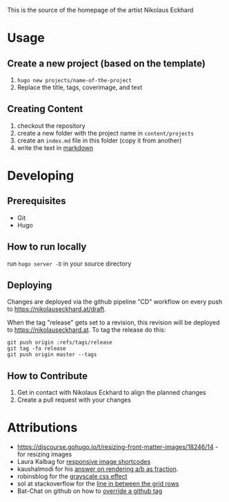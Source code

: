 This is the source of the homepage of the artist Nikolaus Eckhard

# Usage

## Create a new project (based on the template)

1. `hugo new projects/name-of-the-project`
2. Replace the title, tags, coverimage, and text

## Creating Content

1. checkout the repository
2. create a new folder with the project name in `content/projects`
3. create an `index.md` file in this folder (copy it from another)
4. write the text in [markdown](https://www.markdownguide.org/basic-syntax)


# Developing

## Prerequisites

* Git
* Hugo


## How to run locally

run `hugo server -D` in your source directory

## Deploying

Changes are deployed via the github pipeline "CD" workflow on every push to https://nikolauseckhard.at/draft.

When the tag "release" gets set to a revision, this revision will be deployed to https://nikolauseckhard.at. To tag the release do this:

```
git push origin :refs/tags/release
git tag -fa release
git push origin master --tags
```


## How to Contribute

1. Get in contact with Nikolaus Eckhard to align the planned changes
2. Create a pull request with your changes

# Attributions

* https://discourse.gohugo.io/t/resizing-front-matter-images/18246/14 - for resizing images
* Laura Kalbag for [responsive image shortcodes](https://laurakalbag.com/processing-responsive-images-with-hugo/)
* kaushalmodi for his [answer on rendering a/b as fraction](https://discourse.gohugo.io/t/solved-how-to-prevent-a-text-character-from-being-transformed/13850).
* robinsblog for the [grayscale css effect](https://robinroelofsen.com/change-images-grayscale-color-hover)
* sol at stackoverflow for the [line in between the grid rows](https://stackoverflow.com/questions/50769251/border-after-each-row-in-css-grid)
* Bat-Chat on github on how to [override a github tag](https://gist.github.com/Bat-Chat/1d27ce1b5074a83ef8d43524c19b11b8)
